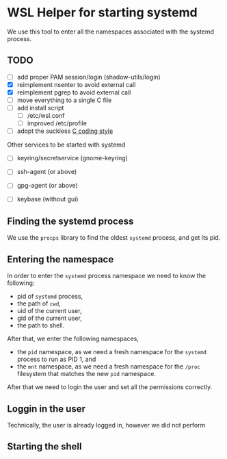# WSL Helper for starting systemd

We use this tool to enter all the namespaces associated with the systemd process.

## TODO

- [ ] add proper PAM session/login (shadow-utils/login)
- [X] reimplement nsenter to avoid external call
- [X] reimplement pgrep to avoid external call
- [ ] move everything to a single C file
- [ ] add install script
  - [ ] /etc/wsl.conf
  - [ ] improved /etc/profile
- [ ] adopt the suckless [C coding style](https://suckless.org/coding_style/)

Other services to be started with systemd
- [ ] keyring/secretservice (gnome-keyring)
- [ ] ssh-agent (or above)
- [ ] gpg-agent (or above)
- [ ] keybase (without gui)


## Finding the systemd process

We use the `procps` library to find the oldest `systemd` process, and get its pid.

## Entering the namespace

In order to enter the `systemd` process namespace we need to know the following:

- pid of `systemd` process,
- the path of `cwd`,
- uid of the current user,
- gid of the current user,
- the path to shell.

After that, we enter the following namespaces,

- the `pid` namespace, as we need a fresh namespace for the `systemd` process to run as PID 1, and 
- the `mnt` namespace, as we need a fresh namespace for the `/proc` filesystem that matches the new `pid` namespace.

After that we need to login the user and set all the permissions correctly.

## Loggin in the user

Technically, the user is already logged in, however we did not perform 

## Starting the shell